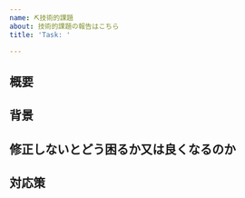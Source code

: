 ```yaml
---
name: ⛏技術的課題
about: 技術的課題の報告はこちら
title: 'Task: '

---
```


## 概要

## 背景

## 修正しないとどう困るか又は良くなるのか

## 対応策

<!-- 現時点で思いつくものがあれば記載 -->
